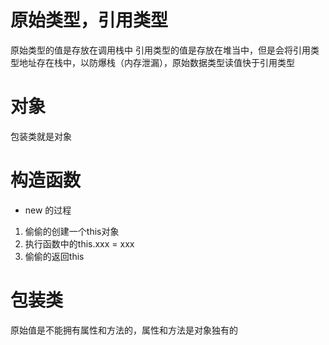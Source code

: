 # 原始类型，引用类型
原始类型的值是存放在调用栈中
引用类型的值是存放在堆当中，但是会将引用类型地址存在栈中，以防爆栈（内存泄漏），原始数据类型读值快于引用类型

# 对象
包装类就是对象

# 构造函数
- new 的过程
1. 偷偷的创建一个this对象
2. 执行函数中的this.xxx = xxx
3. 偷偷的返回this

# 包装类
原始值是不能拥有属性和方法的，属性和方法是对象独有的


